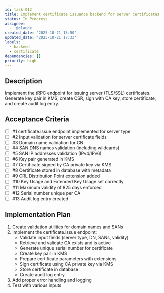 ```yaml
---
id: task-012
title: Implement certificate issuance backend for server certificates
status: In Progress
assignee:
  - '@claude'
created_date: '2025-10-21 15:50'
updated_date: '2025-10-21 17:33'
labels:
  - backend
  - certificate
dependencies: []
priority: high
---
```


## Description

<!-- SECTION:DESCRIPTION:BEGIN -->
Implement the tRPC endpoint for issuing server (TLS/SSL) certificates. Generate key pair in KMS, create CSR, sign with CA key, store certificate, and create audit log entry.
<!-- SECTION:DESCRIPTION:END -->

## Acceptance Criteria
<!-- AC:BEGIN -->
- [ ] #1 certificate.issue endpoint implemented for server type
- [ ] #2 Input validation for server certificate fields
- [ ] #3 Domain name validation for CN
- [ ] #4 SAN DNS names validation (including wildcards)
- [ ] #5 SAN IP addresses validation (IPv4/IPv6)
- [ ] #6 Key pair generated in KMS
- [ ] #7 Certificate signed by CA private key via KMS
- [ ] #8 Certificate stored in database with metadata
- [ ] #9 CRL Distribution Point extension added
- [ ] #10 Key Usage and Extended Key Usage set correctly
- [ ] #11 Maximum validity of 825 days enforced
- [ ] #12 Serial number unique per CA
- [ ] #13 Audit log entry created
<!-- AC:END -->

## Implementation Plan

<!-- SECTION:PLAN:BEGIN -->
1. Create validation utilities for domain names and SANs
2. Implement the certificate.issue endpoint:
   - Validate input fields (server type, DN, SANs, validity)
   - Retrieve and validate CA exists and is active
   - Generate unique serial number for certificate
   - Create key pair in KMS
   - Prepare certificate parameters with extensions
   - Sign certificate using CA private key via KMS
   - Store certificate in database
   - Create audit log entry
3. Add proper error handling and logging
4. Test with various inputs
<!-- SECTION:PLAN:END -->
